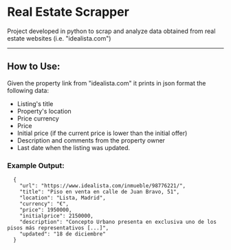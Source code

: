 # Real Estate Scrapper
Project developed in python to scrap and analyze data obtained from real estate websites (i.e. "idealista.com")

---

## How to Use:
Given the property link from "idealista.com" it prints in json format the following data:
- Listing's title
- Property's location
- Price currency
- Price
- Initial price (if the current price is lower than the initial offer)
- Description and comments from the property owner
- Last date when the listing was updated.

### Example Output:
```
  {
    "url": "https://www.idealista.com/inmueble/98776221/",
    "title": "Piso en venta en calle de Juan Bravo, 51",
    "location": "Lista, Madrid",
    "currency": "€",
    "price": 1950000,
    "initialprice": 2150000,
    "description": "Concepto Urbano presenta en exclusiva uno de los pisos más representativos [...]",
    "updated": "18 de diciembre"
  }
```

